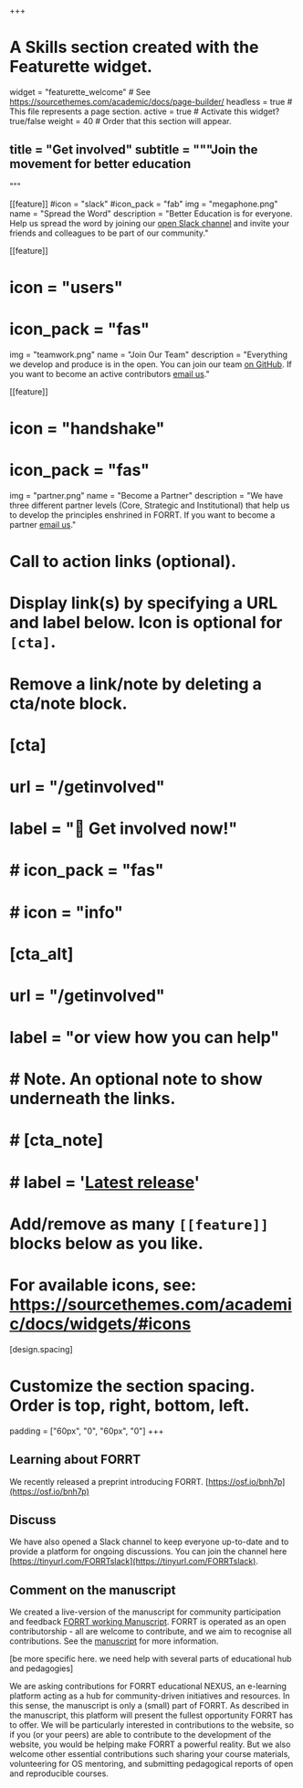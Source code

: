 +++
# A Skills section created with the Featurette widget.
widget = "featurette_welcome"  # See https://sourcethemes.com/academic/docs/page-builder/
headless = true  # This file represents a page section.
active = true  # Activate this widget? true/false
weight = 40  # Order that this section will appear.

title = "Get involved"
subtitle = """**Join the movement for better education**
---
"""


[[feature]]
  #icon = "slack"
  #icon_pack = "fab"
  img = "megaphone.png"
  name = "Spread the Word"
  description = "Better Education is for everyone. Help us spread the word by joining our [open Slack channel](https://join.slack.com/t/forrt/shared_invite/enQtODMwODI0OTk4ODgzLTM0ZTQ3NDk5MzA1ZjBmNWJjYTVlN2Y2YTk0ZTJhYTY5NDliMDYzMjg2MWE0ZDRhOTY0ZDY3OTRlNDA4ODQ3NjQ) and invite your friends and colleagues to be part of our community."
  
[[feature]]
#  icon = "users"
#  icon_pack = "fas"
  img = "teamwork.png"
  name = "Join Our Team"
  description = "Everything we develop and produce is in the open. You can join our team [on GitHub](https://github.com/flavioazevedo/FORRT). If you want to become an active contributors [email us](mailto:FORRTproject@gmail.com)."  
  
[[feature]]
  # icon = "handshake"
  # icon_pack = "fas"
  img = "partner.png"
  name = "Become a Partner"
  description = "We have three different partner levels (Core, Strategic and Institutional) that help us to develop the principles enshrined in FORRT. If you want to become a partner [email us](mailto:FORRTproject@gmail.com)."

# Call to action links (optional).
#   Display link(s) by specifying a URL and label below. Icon is optional for `[cta]`.
#   Remove a link/note by deleting a cta/note block.
#  [cta]
#    url = "/getinvolved"
#    label = ":rocket: Get involved now!"
#    # icon_pack = "fas"
#    # icon = "info"
#   
#  [cta_alt]
#   url = "/getinvolved"
#   label = "or view how you can help"
# 
# # Note. An optional note to show underneath the links.
# # [cta_note]
# #   label = '<a class="js-github-release" href="https://sourcethemes.com/academic/updates" data-repo="gcushen/hugo-academic">Latest release<!-- V --></a>'

# Add/remove as many `[[feature]]` blocks below as you like.
# 
# For available icons, see: https://sourcethemes.com/academic/docs/widgets/#icons


[design.spacing]
  # Customize the section spacing. Order is top, right, bottom, left.
  padding = ["60px", "0", "60px", "0"]
+++

## Learning about FORRT

We recently released a preprint introducing FORRT. [https://osf.io/bnh7p](https://osf.io/bnh7p)

## Discuss

We have also opened a Slack channel to keep everyone up-to-date and to provide a platform for ongoing discussions. You can join the channel here [https://tinyurl.com/FORRTslack](https://tinyurl.com/FORRTslack). 


## Comment on the manuscript

We created a live-version of the manuscript for community participation and feedback [FORRT working Manuscript](tinyURL.com/FORRTworkingDOC). FORRT is operated as an open contributorship - all are welcome to contribute, and we aim to recognise all contributions. See the [manuscript](https://tinyurl.com/FORRTslack) for more information.

[be more specific here. we need help with several parts of educational hub and pedagogies]

We are asking contributions for FORRT educational NEXUS, an e-learning platform acting as a hub for community-driven initiatives and resources. In this sense, the manuscript is only a (small) part of FORRT. As described in the manuscript, this platform will present the fullest opportunity FORRT has to offer. We will be particularly interested in contributions to the website, so if you (or your peers) are able to contribute to the development of the website, you would be helping make FORRT a powerful reality. But we also welcome other essential contributions such sharing your course materials, volunteering for OS mentoring, and submitting pedagogical reports of open and reproducible courses. 
